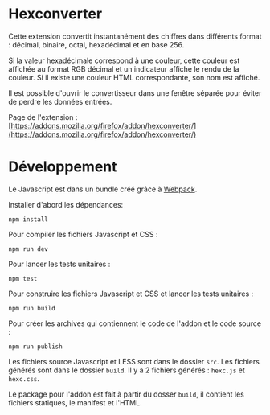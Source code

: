 # Hexconverter

Cette extension convertit instantanément des chiffres dans différents format : décimal, binaire, octal, hexadécimal et en base 256.

Si la valeur hexadécimale correspond à une couleur, cette couleur est affichée au format RGB décimal et un indicateur affiche le rendu de la couleur. Si il existe une couleur HTML correspondante, son nom est affiché.

Il est possible d'ouvrir le convertisseur dans une fenêtre séparée pour éviter de perdre les données entrées.

Page de l'extension : [https://addons.mozilla.org/firefox/addon/hexconverter/](https://addons.mozilla.org/firefox/addon/hexconverter/)

# Développement

Le Javascript est dans un bundle créé grâce à [Webpack](https://webpack.js.org).

Installer d'abord les dépendances:

`npm install`

Pour compiler les fichiers Javascript et CSS :

`npm run dev`

Pour lancer les tests unitaires :

`npm test`

Pour construire les fichiers Javascript et CSS et lancer les tests unitaires :

`npm run build`

Pour créer les archives qui contiennent le code de l'addon et le code source :

`npm run publish`

Les fichiers source Javascript et LESS sont dans le dossier `src`. Les fichiers générés sont dans le dossier `build`. Il y a 2 fichiers générés : `hexc.js` et `hexc.css`.

Le package pour l'addon est fait à partir du dosser `build`, il contient les fichiers statiques, le manifest et l'HTML.